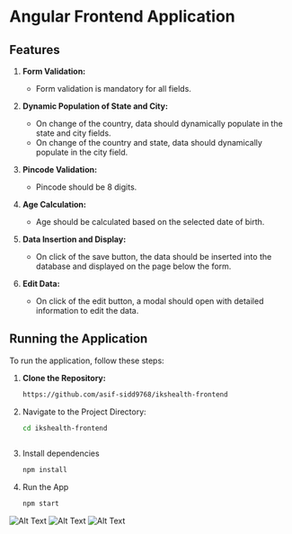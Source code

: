 # Angular Frontend Application

## Features

1. **Form Validation:**
   - Form validation is mandatory for all fields.

2. **Dynamic Population of State and City:**
   - On change of the country, data should dynamically populate in the state and city fields.
   - On change of the country and state, data should dynamically populate in the city field.

3. **Pincode Validation:**
   - Pincode should be 8 digits.

4. **Age Calculation:**
   - Age should be calculated based on the selected date of birth.

5. **Data Insertion and Display:**
   - On click of the save button, the data should be inserted into the database and displayed on the page below the form.

6. **Edit Data:**
   - On click of the edit button, a modal should open with detailed information to edit the data.

## Running the Application

To run the application, follow these steps:

1. **Clone the Repository:**
   ```bash
   https://github.com/asif-sidd9768/ikshealth-frontend
2. Navigate to the Project Directory:
   ```bash
   cd ikshealth-frontend
  
3. Install dependencies
   ```bash
   npm install

4. Run the App
   ```bash
   npm start

![Alt Text](https://i.ibb.co/JHPg2MF/Screenshot-2023-12-30-at-5-43-01-PM.png)
![Alt Text](https://i.ibb.co/DYcjkDh/Screenshot-2023-12-30-at-5-42-55-PM.png)
![Alt Text](https://i.ibb.co/QNFyC1q/Screenshot-2023-12-30-at-5-42-48-PM.png)
